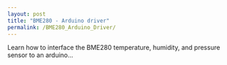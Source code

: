 ```yaml
---
layout: post
title: "BME280 - Arduino driver"
permalink: /BME280_Arduino_Driver/
---
```

Learn how to interface the BME280 temperature, humidity, and pressure sensor to an arduino...